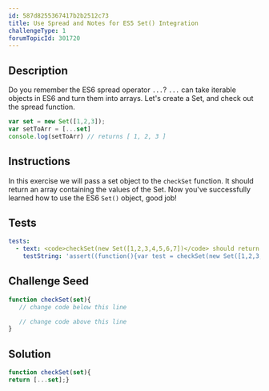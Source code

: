 ```yaml
---
id: 587d8255367417b2b2512c73
title: Use Spread and Notes for ES5 Set() Integration
challengeType: 1
forumTopicId: 301720
---
```


## Description
<section id='description'>
Do you remember the ES6 spread operator <code>...</code>?
<code>...</code> can take iterable objects in ES6 and turn them into arrays.
Let's create a Set, and check out the spread function.

```js
var set = new Set([1,2,3]);
var setToArr = [...set]
console.log(setToArr) // returns [ 1, 2, 3 ]
```

</section>

## Instructions
<section id='instructions'>
In this exercise we will pass a set object to the <code>checkSet</code> function. It should return an array containing the values of the Set.
Now you've successfully learned how to use the ES6 <code>Set()</code> object, good job!
</section>

## Tests
<section id='tests'>

```yml
tests:
  - text: <code>checkSet(new Set([1,2,3,4,5,6,7])</code> should return <code>[1, 2, 3, 4, 5, 6, 7]</code>!
    testString: 'assert((function(){var test = checkSet(new Set([1,2,3,4,5,6,7])); return DeepEqual(test, [ 1, 2, 3, 4, 5, 6, 7 ]);})());'

```

</section>

## Challenge Seed
<section id='challengeSeed'>

<div id='js-seed'>

```js
function checkSet(set){
   // change code below this line

   // change code above this line
}
```

</div>

</section>

## Solution
<section id='solution'>


```js
function checkSet(set){
return [...set];}
```

</section>

